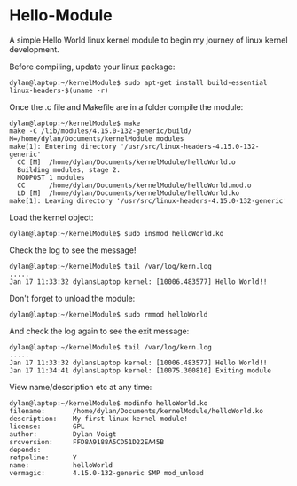 # Hello-Module
A simple Hello World linux kernel module to begin my journey of linux kernel development.

Before compiling, update your linux package:
```
dylan@laptop:~/kernelModule$ sudo apt-get install build-essential linux-headers-$(uname -r)
```

Once the .c file and Makefile are in a folder compile the module:
```
dylan@laptop:~/kernelModule$ make
make -C /lib/modules/4.15.0-132-generic/build/ M=/home/dylan/Documents/kernelModule modules
make[1]: Entering directory '/usr/src/linux-headers-4.15.0-132-generic'
  CC [M]  /home/dylan/Documents/kernelModule/helloWorld.o
  Building modules, stage 2.
  MODPOST 1 modules
  CC      /home/dylan/Documents/kernelModule/helloWorld.mod.o
  LD [M]  /home/dylan/Documents/kernelModule/helloWorld.ko
make[1]: Leaving directory '/usr/src/linux-headers-4.15.0-132-generic'
```

Load the kernel object:
```
dylan@laptop:~/kernelModule$ sudo insmod helloWorld.ko
```

Check the log to see the message!
```
dylan@laptop:~/kernelModule$ tail /var/log/kern.log
.....
Jan 17 11:33:32 dylansLaptop kernel: [10006.483577] Hello World!!
```

Don't forget to unload the module:
```
dylan@laptop:~/kernelModule$ sudo rmmod helloWorld
```

And check the log again to see the exit message:
```
dylan@laptop:~/kernelModule$ tail /var/log/kern.log
.....
Jan 17 11:33:32 dylansLaptop kernel: [10006.483577] Hello World!!
Jan 17 11:34:41 dylansLaptop kernel: [10075.300810] Exiting module
```

View name/description etc at any time:
```
dylan@laptop:~/kernelModule$ modinfo helloWorld.ko
filename:       /home/dylan/Documents/kernelModule/helloWorld.ko
description:    My first linux kernel module!
license:        GPL
author:         Dylan Voigt
srcversion:     FFD8A9188A5CD51D22EA45B
depends:        
retpoline:      Y
name:           helloWorld
vermagic:       4.15.0-132-generic SMP mod_unload 
```
